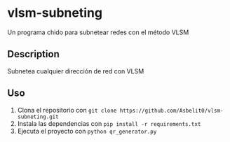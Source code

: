 # vlsm-subneting
Un programa chido para subnetear redes con el método VLSM

## Description
Subnetea cualquier dirección de red con VLSM

## Uso
1. Clona el repositorio con `git clone https://github.com/Asbelit0/vlsm-subneting.git`
2. Instala las dependencias con `pip install -r requirements.txt`
3. Ejecuta el proyecto con `python qr_generator.py`